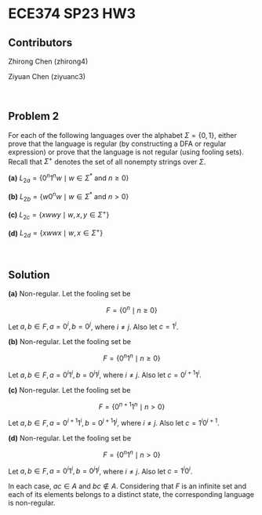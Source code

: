 # ECE374 SP23 HW3

## Contributors

Zhirong Chen (zhirong4)

Ziyuan Chen (ziyuanc3)

<br>

## Problem 2

For each of the following languages over the alphabet $\Sigma = \{0, 1\}$, either prove that the language is regular (by constructing a DFA or regular expression) or prove that the language is not regular (using fooling sets). Recall that $\Sigma^+$ denotes the set of all nonempty strings over $\Sigma$.

**(a)** $L_{2a} = \{ 0^n 1^n w \mid w \in \Sigma^* \textrm{ and } n \geq 0 \}$

**(b)** $L_{2b} = \{ w 0^n w \mid w \in \Sigma^* \textrm{ and } n > 0 \}$

**(c)** $L_{2c} = \{ xwwy \mid w, x, y \in \Sigma^+ \}$

**(d)** $L_{2d} = \{ xwwx \mid w, x \in \Sigma^+ \}$

<br>

## Solution

**(a)** Non-regular. Let the fooling set be

$$ F = \{0^n \mid n \geq 0\} $$

Let $a, b \in F, a = 0^i, b =  0^j$, where $i \neq j$. Also let $c = 1^i$.

**(b)** Non-regular. Let the fooling set be

$$ F = \{0^n 1^n \mid n \geq 0\} $$

Let $a, b \in F, a = 0^i 1^i, b =  0^j 1^j$, where $i \neq j$. Also let $c = 0^{i+1} 1^i$.

**(c)** Non-regular. Let the fooling set be

$$ F = \{0^{n+1} 1^n \mid n \gt 0\} $$

Let $a, b \in F, a = 0^{i+1} 1^i, b =  0^{j+1} 1^j$, where $i \neq j$. Also let $c = 1^i 0^{i+1}$.

**(d)** Non-regular. Let the fooling set be

$$ F = \{0^n 1^n \mid n \gt 0\} $$

Let $a, b \in F, a = 0^i 1^i, b =  0^j 1^j$, where $i \neq j$. Also let $c = 1^i 0^i$.

In each case, $ac \in A$ and $bc \notin A$. Considering that $F$ is an infinite set and each of its elements belongs to a distinct state, the corresponding language is non-regular.

